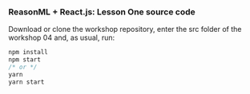 ### ReasonML + React.js: Lesson One source code

Download or clone the workshop repository, enter the src folder of the workshop 04 and, as usual, run:

```js
npm install
npm start
/* or */
yarn
yarn start
```